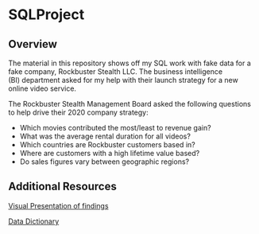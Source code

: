 # SQLProject
## Overview

The material in this repository shows off my SQL work with fake data for a fake company, Rockbuster Stealth LLC. The business intelligence (BI) department asked for my help with their launch strategy for a new online video service.

The Rockbuster Stealth Management Board asked the following questions to help drive their 2020 company strategy:

* Which movies contributed the most/least to revenue gain?
* What was the average rental duration for all videos?
* Which countries are Rockbuster customers based in?
* Where are customers with a high lifetime value based?
* Do sales figures vary between geographic regions? 

## Additional Resources

[Visual Presentation of findings](https://public.tableau.com/app/profile/joshua.tepps/viz/RockbusterStealthLLCJT/Story1)

[Data Dictionary](https://github.com/teppsj/SQLEntries/files/7964783/Analytics3.10.JTepps.DD.pdf)

